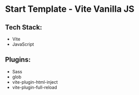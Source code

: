 # Start Template - Vite Vanilla JS
## Tech Stack:
* Vite  
* JavaScript  

## Plugins:
* Sass  
* glob  
* vite-plugin-html-inject  
* vite-plugin-full-reload  
